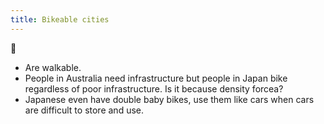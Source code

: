 ```yaml
---
title: Bikeable cities
---
```

🌱

- Are walkable.
- People in Australia need infrastructure but people in Japan bike regardless of poor infrastructure. Is it because density forcea?
- Japanese even have double baby bikes, use them like cars when cars are difficult to store and use.